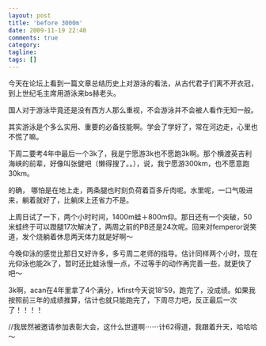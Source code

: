 ```yaml
---
layout: post
title: 'before 3000m'
date: 2009-11-19 22:40
comments: true
category:
tagline:
tags: []
---
```


今天在论坛上看到一篇文章总结历史上对游泳的看法，从古代君子们离不开衣冠，到上世纪毛主席用游泳来bs赫老头。

国人对于游泳毕竟还是没有西方人那么重视，不会游泳并不会被人看作无知一般。

其实游泳是个多么实用、重要的必备技能啊。学会了学好了，常在河边走，心里也不慌了嘛。

下周二要考4年中最后一个3k了，我是宁愿游3k也不愿跑3k啊。那个横渡英吉利海峡的前辈，好像叫张健吧（懒得搜了。。），说，我宁愿游300km，也不愿意跑30km。

的确， 哪怕是在地上走，两条腿也时刻负荷着百多斤肉呢。水里呢，一口气吸进来，躺着就好了，比躺床上还省力不是。

上周日试了一下，两个小时时间，1400m蛙＋800m仰。那日还有一个突破，50米蛙终于可以蹬腿17次解决了，两周之前的PB还是24次呢。回来对femperor说笑道，发个烧躺着休息两天体力就是好啊～

今晚仰泳的感觉比那日又好许多，多亏周二老师的指导。估计同样两个小时，现在光仰泳也能2k了，暂时还比蛙泳慢一点，不过等手的动作再完善一些，就更快了吧～

3k啊，acan在4年里拿了4个满分，kfirst今天说18'59，跑完了，没成绩。如果我按照前三年的成绩推算，估计也就只能跑完了，下周尽力吧，反正最后一次了！！！！

//我居然被邀请参加表彰大会，这什么世道啊⋯⋯计62得道，我跟着升天，哈哈哈～


